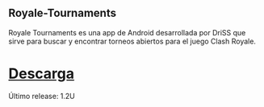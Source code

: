 ## Royale-Tournaments
Royale Tournaments es una app de Android desarrollada por DriSS que sirve para buscar y encontrar torneos abiertos para el juego Clash Royale.

#  [Descarga](https://github.com/DriSSZ/Royale-Tournaments/releases)
Último release: 1.2U
